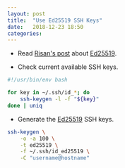 ```yaml
---
layout: post
title:  "Use Ed25519 SSH Keys"
date:   2018-12-23 18:50
categories:
---
```


- Read [Risan's post][risans-post] about [Ed25519][ed25519-homepage].

- Check current available SSH keys.

```bash
#!/usr/bin/env bash

for key in ~/.ssh/id_*; do
    ssh-keygen -l -f "${key}"
done | uniq
```

- Generate the [Ed25519][ed25519-homepage] SSH keys.

```bash
ssh-keygen \
    -o -a 100 \
    -t ed25519 \
    -f ~/.ssh/id_ed25519 \
    -C "username@hostname"
```

[risans-post]: https://bagja.net/blog/upgrade-ssh-key-to-ed25519.html
[ed25519-homepage]: https://ed25519.cr.yp.to/
